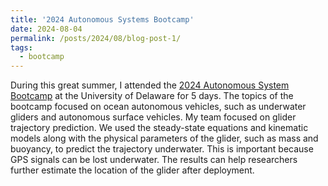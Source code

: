 ```yaml
---
title: '2024 Autonomous Systems Bootcamp'
date: 2024-08-04
permalink: /posts/2024/08/blog-post-1/
tags:
  - bootcamp
---
```


During this great summer, I attended the [2024 Autonomous System Bootcamp](https://sites.udel.edu/ceoe-able/able-summer-bootcamp/) at the University of Delaware for 5 days. The topics of the bootcamp focused on ocean autonomous vehicles, such as underwater gliders and autonomous surface vehicles. My team focused on glider trajectory prediction. We used the steady-state equations and kinematic models along with the physical parameters of the glider, such as mass and buoyancy, to predict the trajectory underwater. This is important because GPS signals can be lost underwater. The results can help researchers further estimate the location of the glider after deployment.



